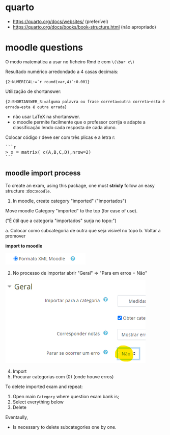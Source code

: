 
# quarto 

- https://quarto.org/docs/websites/ (preferível)
- https://quarto.org/docs/books/book-structure.html (não apropriado)


# moodle questions



O modo matemática a usar no ficheiro Rmd é com  `\(\bar x\)`


Resultado numérico arredondado a 4 casas decimais:

```{2:NUMERICAL:=`r round(var,4)`:0.001}```

Utilização de shortanswer:

```{2:SHORTANSWER_S:=alguma palavra ou frase correta=outra correta~esta é errada~esta é outra errada}```

* não usar LaTeX na shortanswer.
* o moodle permite facilmente que o professor corrija e adapte a classificação lendo cada resposta de cada aluno.

 
Colocar código r deve ser com três plicas e a letra r:

<pre>
```r
> x = matrix( c(A,B,C,D),nrow=2)
```
</pre>


## moodle import process


To create an exam, using this package, one must **stricly**  follow an easy structure :doc:`moodle`.

1. In moodle, create category "imported" ("importados")

Move moodle Category "imported" to the top (for ease of use). 

("É útil que a categoria "importados" surja no topo:")

a. Colocar como subcategoria de outra que seja vísivel no topo
b. Voltar a promover

**import to moodle**

![image](_static/formato-xml-moodle.png)



2. No processo de importar abrir "Geral" => "Para em erros = Não"

![image](_static/dont-stop-if-error.png)


4. Import
5. Procurar categorias com (0) (onde houve erros)

To delete imported exam and repeat:

1. Open main `Category` where question exam bank is;
2. Select everything below
3. Delete

Eventaully,

* Is necessary to delete subcategories one by one.









